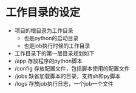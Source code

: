 # 工作目录的设定
- 项目的根目录为工作目录
  - 也是python的启动目录
  - 也是job执行时候的工作目录
- 工作目录下的第一层目录规划如下
- /app 存放程序的python脚本
- /config 存放配置文件，包括脚本使用的配置文件
- /jobs 缺省加载脚本的目录，支持sh和py脚本
- /logs 存放job执行日志，一个job一个文件
